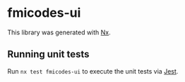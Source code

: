 # fmicodes-ui

This library was generated with [Nx](https://nx.dev).

## Running unit tests

Run `nx test fmicodes-ui` to execute the unit tests via [Jest](https://jestjs.io).
